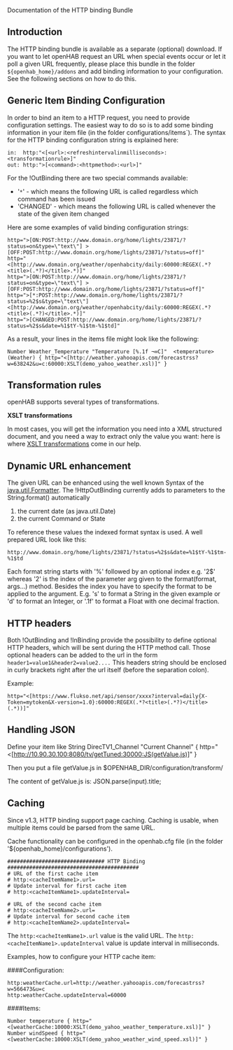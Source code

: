 Documentation of the HTTP binding Bundle

## Introduction

The HTTP binding bundle is available as a separate (optional) download.
If you want to let openHAB request an URL when special events occur or let it poll a given URL frequently, please place this bundle in the folder `${openhab_home}/addons` and add binding information to your configuration. See the following sections on how to do this. 

## Generic Item Binding Configuration

In order to bind an item to a HTTP request, you need to provide configuration settings. The easiest way to do so is to add some binding information in your item file (in the folder configurations/items`). The syntax for the HTTP binding configuration string is explained here:

    in:  http:"<[<url>:<refreshintervalinmilliseconds>:<transformationrule>]"
    out: http:">[<command>:<httpmethod>:<url>]"

For the !OutBinding there are two special commands available:

- '`*`' - which means the following URL is called regardless which command has been issued
- 'CHANGED' - which means the following URL is called whenever the state of the given item changed


Here are some examples of valid binding configuration strings:

    http=">[ON:POST:http://www.domain.org/home/lights/23871/?status=on&type=\"text\"] >[OFF:POST:http://www.domain.org/home/lights/23871/?status=off]"
    http="<[http://www.domain.org/weather/openhabcity/daily:60000:REGEX(.*?<title>(.*?)</title>.*)]"
    http=">[ON:POST:http://www.domain.org/home/lights/23871/?status=on&type=\"text\"] >[OFF:POST:http://www.domain.org/home/lights/23871/?status=off]"
    http=">[*:POST:http://www.domain.org/home/lights/23871/?status=%2$s&type=\"text\"] <[http://www.domain.org/weather/openhabcity/daily:60000:REGEX(.*?<title>(.*?)</title>.*)]"
    http=">[CHANGED:POST:http://www.domain.org/home/lights/23871/?status=%2$s&date=%1$tY-%1$tm-%1$td]"


As a result, your lines in the items file might look like the following:

    Number Weather_Temperature "Temperature [%.1f ¬∞C]"  <temperature>  (Weather) { http="<[http://weather.yahooapis.com/forecastrss?w=638242&u=c:60000:XSLT(demo_yahoo_weather.xsl)]" }
    
## Transformation rules

openHAB supports several types of transformations.

**XSLT transformations**

In most cases, you will get the information you need into a XML structured document, and you need a way to extract only the value you want: here is where [XSLT transformations](Samples-XSLT-Transformations) come in our help. 

## Dynamic URL enhancement

The given URL can be enhanced using the well known Syntax of the [java.util.Formatter](http://docs.oracle.com/javase/6/docs/api/java/util/Formatter.html). The !HttpOutBinding currently adds to parameters to the String.format() automatically

1. the current date (as java.util.Date)
1. the current Command or State

To reference these values the indexed format syntax is used. A well prepared URL look like this:

` http://www.domain.org/home/lights/23871/?status=%2$s&date=%1$tY-%1$tm-%1$td `

Each format string starts with '%' followed by an optional index e.g. '2$' whereas '2' is the index of the parameter arg given to the format(format, args...) method. Besides the index you have to specify the format to be applied to the argument. E.g. 's' to format a String in the given example or 'd' to format an Integer, or '.1f' to format a Float with one decimal fraction.

## HTTP headers

Both !OutBinding and !InBinding provide the possibility to define optional HTTP headers, which will be sent during the HTTP method call. Those optional headers can be added to the url in the form `header1=value1&header2=value2....` This headers string should be enclosed in curly brackets right after the url itself (before the separation colon).

Example:

    http="<[https://www.flukso.net/api/sensor/xxxx?interval=daily{X-Token=mytoken&X-version=1.0}:60000:REGEX(.*?<title>(.*?)</title>(.*))]"

## Handling JSON

Define your item like 
String DirecTV1_Channel	"Current Channel" { http="<[http://10.90.30.100:8080/tv/getTuned:30000:JS(getValue.js)]" }

Then you put a file getValue.js in $OPENHAB_DIR/configuration/transform/

The content of getValue.js is:
JSON.parse(input).title;

## Caching

Since v1.3, HTTP binding support page caching. Caching is usable, when multiple items could be parsed from the same URL.

Cache functionality can be configured in the openhab.cfg file (in the folder '${openhab_home}/configurations').

    ############################### HTTP Binding ##########################################
    # URL of the first cache item
    # http:<cacheItemName1>.url=
    # Update interval for first cache item
    # http:<cacheItemName1>.updateInterval=
    
    # URL of the second cache item
    # http:<cacheItemName2>.url=
    # Update interval for second cache item
    # http:<cacheItemName2>.updateInterval=

The `http:<cacheItemName1>.url` value is the valid URL. 
The `http:<cacheItemName1>.updateInterval` value is update interval in milliseconds.

Examples, how to configure your HTTP cache item:

####Configuration:

    http:weatherCache.url=http://weather.yahooapis.com/forecastrss?w=566473&u=c
    http:weatherCache.updateInterval=60000

####Items:

    Number temperature { http="<[weatherCache:10000:XSLT(demo_yahoo_weather_temperature.xsl)]" }
    Number windSpeed { http="<[weatherCache:10000:XSLT(demo_yahoo_weather_wind_speed.xsl)]" }